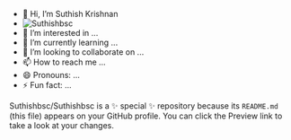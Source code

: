 - 👋 Hi, I’m Suthish Krishnan
- ![Suthishbsc]([image.jpg](https://github.com/Suthishbsc/Suthishbsc/blob/main/WhatsApp%20Image%202025-03-14%20at%2011.43.25%20AM.jpeg?raw=true))
- 👀 I’m interested in ...
- 🌱 I’m currently learning ...
- 💞️ I’m looking to collaborate on ...
- 📫 How to reach me ...
- 😄 Pronouns: ...
- ⚡ Fun fact: ...


Suthishbsc/Suthishbsc is a ✨ special ✨ repository because its `README.md` (this file) appears on your GitHub profile.
You can click the Preview link to take a look at your changes.


